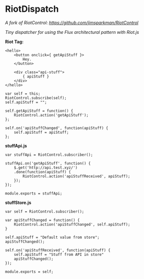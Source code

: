 RiotDispatch
=
*A fork of RiotControl: https://github.com/jimsparkman/RiotControl*

*Tiny dispatcher for using the Flux architectural pattern with Riot.js*

**Riot Tag:**
```
<hello>
    <button onclick={ getApiStuff }>
        Hey.
    </button>

    <div class="api-stuff">
        { apiStuff }
    </div>
</hello>

var self = this;
RiotControl.subscribe(self);
self.apiStuff = "";

self.getApiStuff = function() {
    RiotControl.action('getApiStuff');
};

self.on('apiStuffChanged', function(apiStuff) {
    self.apiStuff = apiStuff;
};
```

**stuffApi.js**
```
var stuffApi = RiotControl.subscriber();

stuffApi.on('getApiStuff', function() {
    $.get('http://api.test.xyz/')
    .done(function(apiStuff) {
        RiotControl.action('apiStuffReceived', apiStuff);
    });
});

module.exports = stuffApi;
```

**stuffStore.js**
```
var self = RiotControl.subscriber();

var apiStuffChanged = function() {
    RiotControl.action('apiStuffChanged', self.apiStuff);
}

self.apiStuff = "Default value from store";
apiStuffChanged();

self.on('apiStuffReceived', function(apiStuff) {
    self.apiStuff = "Stuff from API in store"
    apiStuffChanged();
});

module.exports = self;
```
